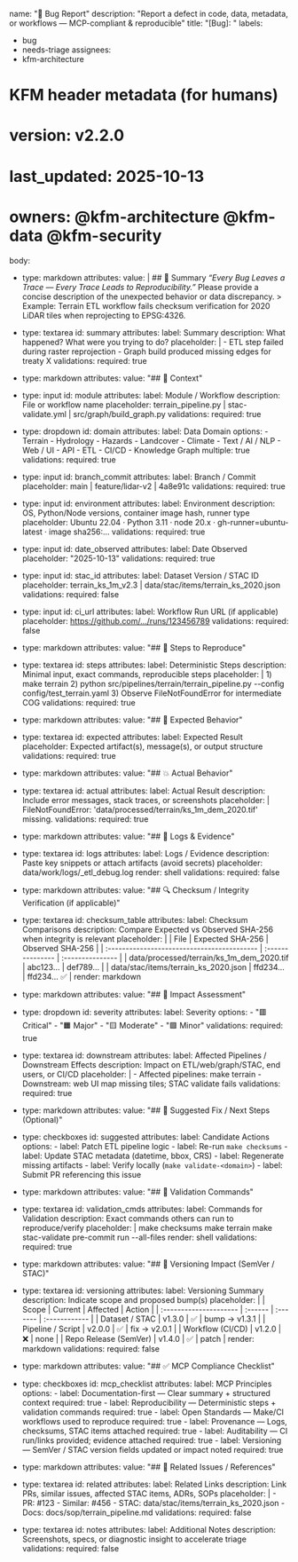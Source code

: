 name: "🐞 Bug Report"
description: "Report a defect in code, data, metadata, or workflows — MCP-compliant & reproducible"
title: "[Bug]: <short summary>"
labels:
  - bug
  - needs-triage
assignees:
  - kfm-architecture
# KFM header metadata (for humans)
# version: v2.2.0
# last_updated: 2025-10-13
# owners: @kfm-architecture @kfm-data @kfm-security

body:
  - type: markdown
    attributes:
      value: |
        ## 🧩 Summary
        *“Every Bug Leaves a Trace — Every Trace Leads to Reproducibility.”*
        Please provide a concise description of the unexpected behavior or data discrepancy.
        > Example: Terrain ETL workflow fails checksum verification for 2020 LiDAR tiles when reprojecting to EPSG:4326.

  - type: textarea
    id: summary
    attributes:
      label: Summary
      description: What happened? What were you trying to do?
      placeholder: |
        - ETL step failed during raster reprojection
        - Graph build produced missing edges for treaty X
    validations:
      required: true

  - type: markdown
    attributes:
      value: "## 🧠 Context"

  - type: input
    id: module
    attributes:
      label: Module / Workflow
      description: File or workflow name
      placeholder: terrain_pipeline.py | stac-validate.yml | src/graph/build_graph.py
    validations:
      required: true

  - type: dropdown
    id: domain
    attributes:
      label: Data Domain
      options:
        - Terrain
        - Hydrology
        - Hazards
        - Landcover
        - Climate
        - Text / AI / NLP
        - Web / UI
        - API
        - ETL
        - CI/CD
        - Knowledge Graph
      multiple: true
    validations:
      required: true

  - type: input
    id: branch_commit
    attributes:
      label: Branch / Commit
      placeholder: main | feature/lidar-v2 | 4a8e91c
    validations:
      required: true

  - type: input
    id: environment
    attributes:
      label: Environment
      description: OS, Python/Node versions, container image hash, runner type
      placeholder: Ubuntu 22.04 · Python 3.11 · node 20.x · gh-runner=ubuntu-latest · image sha256:…
    validations:
      required: true

  - type: input
    id: date_observed
    attributes:
      label: Date Observed
      placeholder: "2025-10-13"
    validations:
      required: true

  - type: input
    id: stac_id
    attributes:
      label: Dataset Version / STAC ID
      placeholder: terrain_ks_1m_v2.3 | data/stac/items/terrain_ks_2020.json
    validations:
      required: false

  - type: input
    id: ci_url
    attributes:
      label: Workflow Run URL (if applicable)
      placeholder: https://github.com/.../runs/123456789
    validations:
      required: false

  - type: markdown
    attributes:
      value: "## 🔁 Steps to Reproduce"

  - type: textarea
    id: steps
    attributes:
      label: Deterministic Steps
      description: Minimal input, exact commands, reproducible steps
      placeholder: |
        1) make terrain
        2) python src/pipelines/terrain/terrain_pipeline.py --config config/test_terrain.yaml
        3) Observe FileNotFoundError for intermediate COG
    validations:
      required: true

  - type: markdown
    attributes:
      value: "## 🧠 Expected Behavior"

  - type: textarea
    id: expected
    attributes:
      label: Expected Result
      placeholder: Expected artifact(s), message(s), or output structure
    validations:
      required: true

  - type: markdown
    attributes:
      value: "## 💥 Actual Behavior"

  - type: textarea
    id: actual
    attributes:
      label: Actual Result
      description: Include error messages, stack traces, or screenshots
      placeholder: |
        FileNotFoundError: 'data/processed/terrain/ks_1m_dem_2020.tif' missing.
    validations:
      required: true

  - type: markdown
    attributes:
      value: "## 📄 Logs & Evidence"

  - type: textarea
    id: logs
    attributes:
      label: Logs / Evidence
      description: Paste key snippets or attach artifacts (avoid secrets)
      placeholder: data/work/logs/<domain>_etl_debug.log
      render: shell
    validations:
      required: false

  - type: markdown
    attributes:
      value: "## 🔍 Checksum / Integrity Verification (if applicable)"

  - type: textarea
    id: checksum_table
    attributes:
      label: Checksum Comparisons
      description: Compare Expected vs Observed SHA-256 when integrity is relevant
      placeholder: |
        | File                                        | Expected SHA-256 | Observed SHA-256 |
        | :------------------------------------------ | :--------------- | :--------------- |
        | data/processed/terrain/ks_1m_dem_2020.tif   | abc123…          | def789…          |
        | data/stac/items/terrain_ks_2020.json        | ffd234…          | ffd234… ✅        |
      render: markdown

  - type: markdown
    attributes:
      value: "## 🧾 Impact Assessment"

  - type: dropdown
    id: severity
    attributes:
      label: Severity
      options:
        - "🟥 Critical"
        - "🟧 Major"
        - "🟨 Moderate"
        - "🟩 Minor"
    validations:
      required: true

  - type: textarea
    id: downstream
    attributes:
      label: Affected Pipelines / Downstream Effects
      description: Impact on ETL/web/graph/STAC, end users, or CI/CD
      placeholder: |
        - Affected pipelines: make terrain
        - Downstream: web UI map missing tiles; STAC validate fails
    validations:
      required: true

  - type: markdown
    attributes:
      value: "## 🧰 Suggested Fix / Next Steps (Optional)"

  - type: checkboxes
    id: suggested
    attributes:
      label: Candidate Actions
      options:
        - label: Patch ETL pipeline logic
        - label: Re-run `make checksums`
        - label: Update STAC metadata (datetime, bbox, CRS)
        - label: Regenerate missing artifacts
        - label: Verify locally (`make validate-<domain>`)
        - label: Submit PR referencing this issue

  - type: markdown
    attributes:
      value: "## 🧪 Validation Commands"

  - type: textarea
    id: validation_cmds
    attributes:
      label: Commands for Validation
      description: Exact commands others can run to reproduce/verify
      placeholder: |
        make checksums
        make terrain
        make stac-validate
        pre-commit run --all-files
      render: shell
    validations:
      required: true

  - type: markdown
    attributes:
      value: "## 🧭 Versioning Impact (SemVer / STAC)"

  - type: textarea
    id: versioning
    attributes:
      label: Versioning Summary
      description: Indicate scope and proposed bump(s)
      placeholder: |
        | Scope                  | Current | Affected | Action        |
        | :--------------------- | :------ | :------- | :------------ |
        | Dataset / STAC         | v1.3.0  | ✅       | bump → v1.3.1 |
        | Pipeline / Script      | v2.0.0  | ✅       | fix → v2.0.1  |
        | Workflow (CI/CD)       | v1.2.0  | ❌       | none          |
        | Repo Release (SemVer)  | v1.4.0  | ✅       | patch         |
      render: markdown
    validations:
      required: false

  - type: markdown
    attributes:
      value: "## ✅ MCP Compliance Checklist"

  - type: checkboxes
    id: mcp_checklist
    attributes:
      label: MCP Principles
      options:
        - label: Documentation-first — Clear summary + structured context
          required: true
        - label: Reproducibility — Deterministic steps + validation commands
          required: true
        - label: Open Standards — Make/CI workflows used to reproduce
          required: true
        - label: Provenance — Logs, checksums, STAC items attached
          required: true
        - label: Auditability — CI run/links provided; evidence attached
          required: true
        - label: Versioning — SemVer / STAC version fields updated or impact noted
          required: true

  - type: markdown
    attributes:
      value: "## 🧩 Related Issues / References"

  - type: textarea
    id: related
    attributes:
      label: Related Links
      description: Link PRs, similar issues, affected STAC items, ADRs, SOPs
      placeholder: |
        - PR: #123
        - Similar: #456
        - STAC: data/stac/items/terrain_ks_2020.json
        - Docs: docs/sop/terrain_pipeline.md
    validations:
      required: false

  - type: textarea
    id: notes
    attributes:
      label: Additional Notes
      description: Screenshots, specs, or diagnostic insight to accelerate triage
    validations:
      required: false
```
